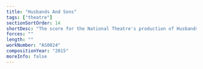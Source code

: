 ```yaml
---
title: "Husbands And Sons"
tags: ["theatre"]
sectionSortOrder: 14
shortDesc: "The score for the National Theatre's production of Husbands And Sons"
forces: ""
length: ""
workNumber: "AS0024"
compositionYear: "2015"
moreInfo: false
---
```

